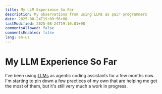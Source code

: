 ```yaml
---
title: My LLM Experience So Far
description: My observations from using LLMs as pair programmers
date: 2025-08-24T19:09:56+08
lastModified: 2025-08-24T19:10:01+08
commentsAllowed: false
commentsEnabled: false
lang: en-us
---
```


# My LLM Experience So Far

I've been using [LLMs](https://en.wikipedia.org/wiki/Large_language_model) as agentic coding assistants for a few months now. I'm starting to pin down a few practices of my own that are helping me get the most of them, but it's still very much a work in progress.


